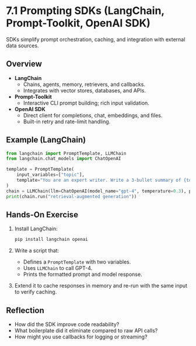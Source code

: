 # 7.1 Prompting SDKs (LangChain, Prompt-Toolkit, OpenAI SDK)

SDKs simplify prompt orchestration, caching, and integration with external data sources.

## Overview

- **LangChain**  
  - Chains, agents, memory, retrievers, and callbacks.  
  - Integrates with vector stores, databases, and APIs.  
- **Prompt-Toolkit**  
  - Interactive CLI prompt building; rich input validation.  
- **OpenAI SDK**  
  - Direct client for completions, chat, embeddings, and files.  
  - Built-in retry and rate-limit handling.

## Example (LangChain)

```python
from langchain import PromptTemplate, LLMChain
from langchain.chat_models import ChatOpenAI

template = PromptTemplate(
    input_variables=["topic"],
    template="You are an expert writer. Write a 3-bullet summary of {topic}."
)
chain = LLMChain(llm=ChatOpenAI(model_name="gpt-4", temperature=0.3), prompt=template)
print(chain.run("retrieval-augmented generation"))
```

## Hands-On Exercise

1. Install LangChain:  
   ```bash
   pip install langchain openai
   ```  
2. Write a script that:
   - Defines a `PromptTemplate` with two variables.  
   - Uses `LLMChain` to call GPT-4.  
   - Prints the formatted prompt and model response.  

3. Extend it to cache responses in memory and re-run with the same input to verify caching.

## Reflection

- How did the SDK improve code readability?  
- What boilerplate did it eliminate compared to raw API calls?  
- How might you use callbacks for logging or streaming?
